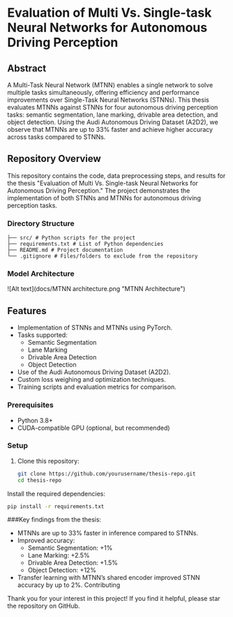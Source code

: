 # Evaluation of Multi Vs. Single-task Neural Networks for Autonomous Driving Perception

## Abstract

A Multi-Task Neural Network (MTNN) enables a single network to solve multiple tasks simultaneously, offering efficiency
and performance improvements over Single-Task Neural Networks (STNNs). This thesis evaluates MTNNs against STNNs for
four autonomous driving perception tasks: semantic segmentation, lane marking, drivable area detection, and object
detection. Using the Audi Autonomous Driving Dataset (A2D2), we observe that MTNNs are up to 33% faster and achieve
higher accuracy across tasks compared to STNNs.

## Repository Overview

This repository contains the code, data preprocessing steps, and results for the thesis "Evaluation of Multi Vs.
Single-task Neural Networks for Autonomous Driving Perception." The project demonstrates the implementation of both
STNNs and MTNNs for autonomous driving perception tasks.

### Directory Structure
```
├── src/ # Python scripts for the project 
├── requirements.txt # List of Python dependencies 
├── README.md # Project documentation 
└── .gitignore # Files/folders to exclude from the repository
```

### Model Architecture

![Alt text](docs/MTNN architecture.png "MTNN Architecture")


## Features
 - Implementation of STNNs and MTNNs using PyTorch.
 - Tasks supported:
   - Semantic Segmentation
   - Lane Marking
   - Drivable Area Detection
   - Object Detection
 - Use of the Audi Autonomous Driving Dataset (A2D2).
 - Custom loss weighing and optimization techniques.
 - Training scripts and evaluation metrics for comparison.

### Prerequisites
- Python 3.8+
- CUDA-compatible GPU (optional, but recommended)

### Setup
1. Clone this repository:
   ```bash
   git clone https://github.com/yourusername/thesis-repo.git
   cd thesis-repo

Install the required dependencies:
 ```bash
 pip install -r requirements.txt
 ``` 



###Key findings from the thesis:
- MTNNs are up to 33% faster in inference compared to STNNs. 
- Improved accuracy:
  - Semantic Segmentation: +1%
  - Lane Marking: +2.5% 
  - Drivable Area Detection: +1.5% 
  - Object Detection: +12%
- Transfer learning with MTNN’s shared encoder improved STNN accuracy by up to 2%.
Contributing

Thank you for your interest in this project! If you find it helpful, please star the repository on GitHub.
